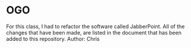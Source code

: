 # OGO

For this class, I had to refactor the software called JabberPoint.
All of the changes that have been made, are listed in the document that has been added to this repository.
Author: Chris
